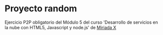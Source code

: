 # Proyecto random

Ejercicio P2P obligatorio del Módulo 5 del curso 'Desarrollo de servicios en la nube con HTML5, Javascript y node.js' de [Miriada X](http://miriadax.net)